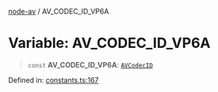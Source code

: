 [node-av](../globals.md) / AV\_CODEC\_ID\_VP6A

# Variable: AV\_CODEC\_ID\_VP6A

> `const` **AV\_CODEC\_ID\_VP6A**: [`AVCodecID`](../type-aliases/AVCodecID.md)

Defined in: [constants.ts:167](https://github.com/seydx/av/blob/f8631fc881b394300b1479f511d55cf1c370a87f/src/constants/constants.ts#L167)
